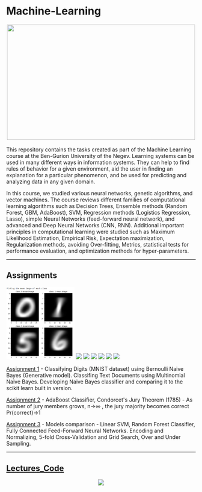 # Machine-Learning

<p align="center">
<img src="https://www.eurixgroup.com/wp-content/uploads/2021/01/ml-e1610553826718.jpg"  width="500" height="306">
</p>

This repository contains the tasks created as part of the Machine Learning course at the Ben-Gurion University of the Negev. 
Learning systems can be used in many different ways in information systems. They can help to find rules of behavior for a given environment, aid the user in finding an explanation for a particular phenomenon, and be used for predicting and analyzing data in any given domain. 

In this course, we studied various neural networks, genetic algorithms, and vector machines. The course reviews different families of computational learning algorithms such as Decision Trees, Ensemble methods (Random Forest, GBM, AdaBoost), SVM, Regression methods (Logistics Regression, Lasso), simple Neural Networks (feed-forward neural network), and advanced and Deep Neural Networks (CNN, RNN). Additional important principles in computational learning were studied such as Maximum Likelihood Estimation, Empirical Risk, Expectation maximization, Regularization methods, avoiding Over-fitting, Metrics, statistical tests for performance evaluation, and optimization methods for hyper-parameters.  



---
## Assignments
<p float="left">
  <img src="Media/ass1.png" width=36% />
  <img src="Media/ass8.png" width=26% />
  <img src="Media/ass10.png" width=36% /> 
  <img src="Media/ass7_2.png" width=26% />
  <img src="Media/ass6.png" width=19% /> 
  <img src="Media/ass8_2.png" width=30% />
  <img src="Media/ass4_2.png" width=23% />
</p>

[Assignment 1](Assignments/NB_exercise.ipynb) - Classifying Digits (MNIST dataset) using Bernoulli Naive Bayes (Generative model). Classifing Text Documents using Multinomial Naive Bayes. Developing Naive Bayes classifier and comparing it to the scikit learn built in version.

[Assignment 2](Assignments/Ex2_Ensemble.ipynb) - AdaBoost Classifier, Condorcet's Jury Theorem (1785) - As number of jury members grows,  n→∞  , the jury majority becomes correct  Pr(correct)→1 

[Assignment 3](Assignments/Ex3.ipynb) - Models comparison - Linear SVM, Random Forest Classifier, Fully Connected Feed-Forward Neural Networks. Encoding and Normalizing, 5-fold Cross-Validation and Grid Search, Over and Under Sampling. 

---
## [Lectures_Code](Lectures_Code/)

<p align="center">
<img src="https://in.bgu.ac.il/marketing/DocLib/Pages/graphics/heb-en-arabic-logo-small.png">
</p>
